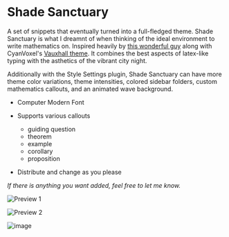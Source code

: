 # Shade Sanctuary

A set of snippets that eventually turned into a full-fledged theme. Shade Sanctuary is what I dreamnt of when thinking of the ideal environment to write mathematics on. Inspired heavily by [this wonderful guy](https://castel.dev/post/lecture-notes-1/) along with CyanVoxel's [Vauxhall theme](https://github.com/CyanVoxel/vauxhall-obsidian). It combines the best aspects of latex-like typing with the asthetics of the vibrant city night.

Additionally with the Style Settings plugin, Shade Sanctuary can have more theme color variations, theme intensities, colored sidebar folders, custom mathematics callouts, and an animated wave background.

- Computer Modern Font

- Supports various callouts
  - guiding question
  - theorem
  - example
  - corollary
  - proposition
 
- Distribute and change as you please

*If there is anything you want added, feel free to let me know.*

![Preview 1](https://github.com/Elevict/Elevicts_Theme/assets/100002066/00a511ef-338e-4a5a-8833-51888d4dfefc)

![Preview 2](https://github.com/Elevict/Elevicts_Theme/assets/100002066/e0915aa9-2dfa-4558-9b11-117505cdf5c1)

![image](https://github.com/user-attachments/assets/0b946745-b478-4def-b533-bc9d10fce942)

